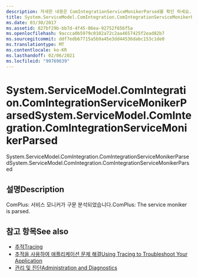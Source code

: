 ```yaml
---
description: 자세한 내용은 ComIntegrationServiceMonikerParsed를 확인 하세요.
title: System.ServiceModel.ComIntegration.ComIntegrationServiceMonikerParsed
ms.date: 03/30/2017
ms.assetid: 827bf29b-bb7d-4f45-86ea-92752f656f5a
ms.openlocfilehash: 9accca0b5979c0102a72c2aa4657425f2ead82b7
ms.sourcegitcommit: ddf7edb67715a5b9a45e3dd44536dabc153c1de0
ms.translationtype: MT
ms.contentlocale: ko-KR
ms.lasthandoff: 02/06/2021
ms.locfileid: "99769639"
---
```

# <a name="systemservicemodelcomintegrationcomintegrationservicemonikerparsed"></a><span data-ttu-id="35eb4-103">System.ServiceModel.ComIntegration.ComIntegrationServiceMonikerParsed</span><span class="sxs-lookup"><span data-stu-id="35eb4-103">System.ServiceModel.ComIntegration.ComIntegrationServiceMonikerParsed</span></span>

<span data-ttu-id="35eb4-104">System.ServiceModel.ComIntegration.ComIntegrationServiceMonikerParsed</span><span class="sxs-lookup"><span data-stu-id="35eb4-104">System.ServiceModel.ComIntegration.ComIntegrationServiceMonikerParsed</span></span>  
  
## <a name="description"></a><span data-ttu-id="35eb4-105">설명</span><span class="sxs-lookup"><span data-stu-id="35eb4-105">Description</span></span>  

 <span data-ttu-id="35eb4-106">ComPlus: 서비스 모니커가 구문 분석되었습니다.</span><span class="sxs-lookup"><span data-stu-id="35eb4-106">ComPlus: The service moniker is parsed.</span></span>  
  
## <a name="see-also"></a><span data-ttu-id="35eb4-107">참고 항목</span><span class="sxs-lookup"><span data-stu-id="35eb4-107">See also</span></span>

- [<span data-ttu-id="35eb4-108">추적</span><span class="sxs-lookup"><span data-stu-id="35eb4-108">Tracing</span></span>](index.md)
- [<span data-ttu-id="35eb4-109">추적을 사용하여 애플리케이션 문제 해결</span><span class="sxs-lookup"><span data-stu-id="35eb4-109">Using Tracing to Troubleshoot Your Application</span></span>](using-tracing-to-troubleshoot-your-application.md)
- [<span data-ttu-id="35eb4-110">관리 및 진단</span><span class="sxs-lookup"><span data-stu-id="35eb4-110">Administration and Diagnostics</span></span>](../index.md)
